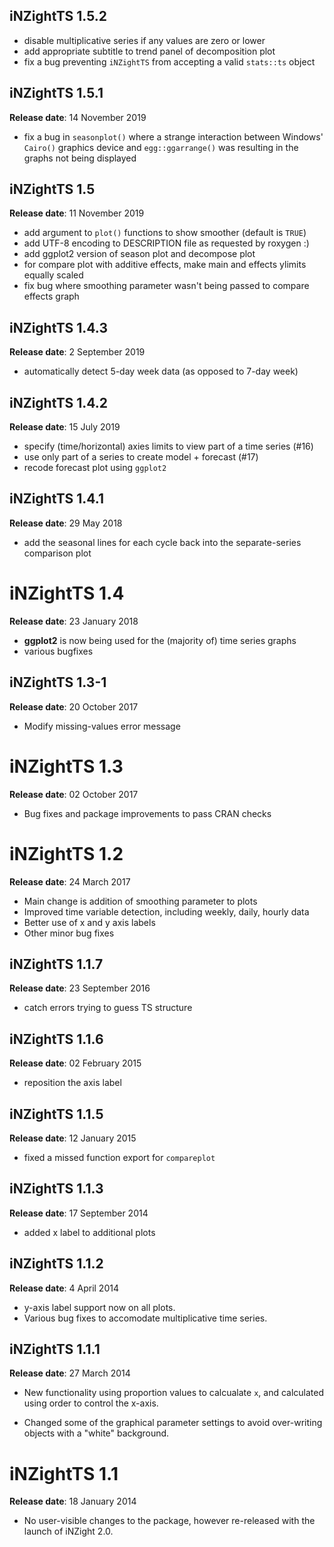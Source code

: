 ## iNZightTS 1.5.2
- disable multiplicative series if any values are zero or lower
- add appropriate subtitle to trend panel of decomposition plot
- fix a bug preventing `iNZightTS` from accepting a valid `stats::ts` object

## iNZightTS 1.5.1
__Release date__: 14 November 2019

- fix a bug in `seasonplot()` where a strange interaction between Windows' `Cairo()` graphics device and `egg::ggarrange()` was resulting in the graphs not being displayed


## iNZightTS 1.5
__Release date__: 11 November 2019

- add argument to `plot()` functions to show smoother (default is `TRUE`)
- add UTF-8 encoding to DESCRIPTION file as requested by roxygen :)
- add ggplot2 version of season plot and decompose plot
- for compare plot with additive effects, make main and effects ylimits equally scaled
- fix bug where smoothing parameter wasn't being passed to compare effects graph


## iNZightTS 1.4.3
__Release date__: 2 September 2019

- automatically detect 5-day week data (as opposed to 7-day week)


## iNZightTS 1.4.2
__Release date__: 15 July 2019

- specify (time/horizontal) axies limits to view part of a time series (#16)
- use only part of a series to create model + forecast (#17)
- recode forecast plot using `ggplot2`


## iNZightTS 1.4.1
__Release date__: 29 May 2018

- add the seasonal lines for each cycle back into the separate-series comparison plot


# iNZightTS 1.4
__Release date__: 23 January 2018

- __ggplot2__ is now being used for the (majority of) time series graphs
- various bugfixes


## iNZightTS 1.3-1
__Release date__: 20 October 2017

- Modify missing-values error message


# iNZightTS 1.3
__Release date__: 02 October 2017

- Bug fixes and package improvements to pass CRAN checks


# iNZightTS 1.2
__Release date__: 24 March 2017

- Main change is addition of smoothing parameter to plots
- Improved time variable detection, including weekly, daily, hourly data
- Better use of x and y axis labels
- Other minor bug fixes



## iNZightTS 1.1.7
__Release date__: 23 September 2016

- catch errors trying to guess TS structure


## iNZightTS 1.1.6
__Release date__: 02 February 2015

- reposition the axis label


## iNZightTS 1.1.5
__Release date__: 12 January 2015

- fixed a missed function export for `compareplot`


## iNZightTS 1.1.3
__Release date__: 17 September 2014

- added x label to additional plots


## iNZightTS 1.1.2
__Release date__: 4 April 2014

- y-axis label support now on all plots.
- Various bug fixes to accomodate multiplicative time series.


## iNZightTS 1.1.1
__Release date__: 27 March 2014

- New functionality using proportion values to calcualate `x`,
  and calculated using order to control the x-axis.

- Changed some of the graphical parameter settings to avoid
  over-writing objects with a "white" background.


# iNZightTS 1.1
__Release date__: 18 January 2014

- No user-visible changes to the package, however re-released with the
  launch of iNZight 2.0.
